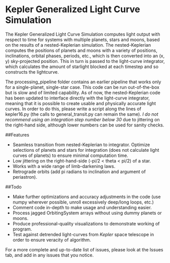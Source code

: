 # Kepler Generalized Light Curve Simulation

The Kepler Generalized Light Curve Simulation computes light output with respect to time for systems with multiple planets, stars and moons, based on the results of a nested-Keplerian simulation. The nested-Keplerian computes the positions of planets and moons with a variety of positions, inclinations, orbital phases, periods, etc., which is then converted into an (x,  y) sky-projected position. This in turn is passed to the light-curve integrator, which calculates the amount of starlight blocked at each timestep and so constructs the lightcurve.

The processing\_pipeline folder contains an earlier pipeline that works only for a single-planet, single-star case. This code can be run out-of-the-box but is slow and of limited capability. As of now, the nested-Keplerian code has been updated to interface directly with the light-curve integrator, meaning that it is possible to create usable and physically accurate light curves. In order to do this, please write a script along the lines of kepler16.py (the calls to general\_transit.py can remain the same). *I do not recommend using an integration step number below 30* due to jittering on the right-hand side, although lower numbers can be used for sanity checks.

##Features

+ Seamless transition from nested-Keplerian to integrator. Optimize selections of planets and stars for integration (does not calculate light curves of planets) to ensure minimal computation time. 
+ Low jittering on the right-hand-side (-pi/2 < theta < pi/2) of a star.
+ Works with a wide range of limb-darkening laws.
+ Retrograde orbits (add pi radians to inclination and argument of periastron).

##Todo

+ Make further optimizations and accuracy adjustments in the code (use numpy wherever possible, unroll excessively deep/long loops, etc.)
+ Comment code in-depth to make usage and understanding easier.
+ Process jagged OrbitingSystem arrays without using dummy planets or moons.
+ Produce professional-quality visualizations to demonstrate working of program.
+ Test against detrended light-curves from _Kepler_ space telescope in order to ensure veracity of algorithm.

For a more complete and up-to-date list of issues, please look at the Issues tab, and add in any issues that you notice.
